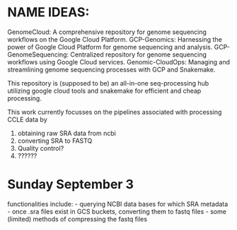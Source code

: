 
# NAME IDEAS:
GenomeCloud: A comprehensive repository for genome sequencing workflows on the Google Cloud Platform.
GCP-Genomics: Harnessing the power of Google Cloud Platform for genome sequencing and analysis.
GCP-GenomeSequencing: Centralized repository for genome sequencing workflows using Google Cloud services.
Genomic-CloudOps: Managing and streamlining genome sequencing processes with GCP and Snakemake.


This repository is (supposed to be) an all-in-one seq-processing hub utilizing google cloud tools and snakemake for efficient and cheap processing.

This work currently focusses on the pipelines associated with processing CCLE data by 
1) obtaining raw SRA data from ncbi
2) converting SRA to FASTQ
3) Quality control?
4) ??????


# Sunday September 3 
functionalities include:
    - querying NCBI data bases for which SRA metadata
    - once .sra files exist in GCS buckets, converting them to fastq files
    - some (limited) methods of compressing the fastq files
